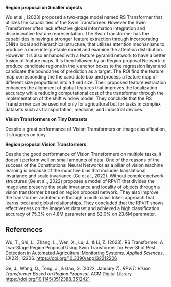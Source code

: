 

**Region proposal on Smaller objects**

Wu et al., (2023) proposed a two-stage model named RS Transformer that utilizes the capabilities of the Swin Transformer. However the Swin Transformer often lack effective global information integration and discriminative feature representation. The Swin Transformer has the capabilities in having a stronger feature extraction through incorporating CNN’s local and hierarchical structure, that utilizes attention mechanisms to produce a more interpretable model and examine the attention distribution. However it is also enhanced with a feature pyramid network to have a better fusion of feature maps. It is then followed by an Region proposal Network to produce candidate regions in the k anchor boxes to the regression layer and candidate the boundaries of prediction as a target. The ROI find the feature map corresponding the the candidate box and process a feature map of different size proportions into a fixed size. Their proposed feature extraction enhances the alignment of global features that improves the localization accuracy while reducing computational cost of the transformer through the implementation of the shift window model. They conclude that the RS Transformer can be used not only for agricultural but for tasks in complex datasets such as transportation, medicine, and industrial devices. 

**Vision Transformers on Tiny Datasets**

Despite a great performance of Vision Transformers on image classification, it struggles on tony

**Region proposal Vision Transformers**

Despite the good performance of Vision Transformers on multiple tasks, it doesn't perform well on small amounts of data. One of the reasons of the success of the Constitutional Neural Networks as a pillar of vision machine learning is because of the inductive bias that includes translational invariance and scale invariance (Ge et al., 2022). Without complex network structures (Ge et al., 2022) proposes a model of RPViT that divides the image and preserve the scale invariance and locality of objects through a vision transformer based on region proposal network. They also improve the transformer architecture through a multi-class token approach that learns local and global relationships. They concluded that the RPViT shows effectiveness on the ImageNet dataset and achieved a high classification accuracy of 75.3% on 4.8M parameter and 82.0% on 23.6M parameter. 

## References 

Wu, T., Shi, L., Zhang, L., Wen, X., Lu, J., & Li, Z. (2023). RS Transformer: A Two-Stage Region Proposal Using Swin Transformer for Few-Shot Pest Detection in Automated Agricultural Monitoring Systems. _Applied Sciences_, _13_(22), 12206. https://doi.org/10.3390/app132212206


Ge, J., Wang, Q., Tong, J., & Gao, G. (2022, January 7). _RPViT: Vision Transformer Based on Region Proposal_. ACM Digital Library. https://doi.org/10.1145/3512388.3512421